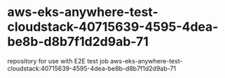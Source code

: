 # aws-eks-anywhere-test-cloudstack-40715639-4595-4dea-be8b-d8b7f1d2d9ab-71
repository for use with E2E test job aws-eks-anywhere-test-cloudstack:40715639-4595-4dea-be8b-d8b7f1d2d9ab-71
